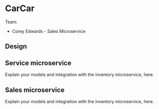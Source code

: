 # CarCar

Team:


* Corey Edwards - Sales Microservice

## Design

## Service microservice

Explain your models and integration with the inventory
microservice, here.

## Sales microservice

Explain your models and integration with the inventory
microservice, here.

